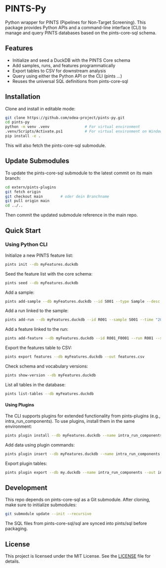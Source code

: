 # PINTS-Py

Python wrapper for PINTS (Pipelines for Non-Target Screening).
This package provides Python APIs and a command-line interface (CLI) to manage and query PINTS databases based on the pints-core-sql schema.

## Features
- Initialize and seed a DuckDB with the PINTS Core schema
- Add samples, runs, and features programmatically
- Export tables to CSV for downstream analysis
- Query using either the Python API or the CLI (pints ...)
- Reuses the universal SQL definitions from pints-core-sql

## Installation
Clone and install in editable mode:
```bash
git clone https://github.com/odea-project/pints-py.git
cd pints-py
python -m venv .venv                # For virtual environment
.venv/Scripts/Activate.ps1          # For virtual environment on Windows PowerShell
pip install -e .
```

This will also fetch the pints-core-sql submodule.

## Update Submodules
To update the pints-core-sql submodule to the latest commit on its main branch:
```bash
cd extern/pints-plugins
git fetch origin
git checkout main        # oder dein Branchname
git pull origin main
cd ../..
```
Then commit the updated submodule reference in the main repo.

## Quick Start
### Using Python CLI
Initialize a new PINTS feature list:
```bash
pints init --db myFeatures.duckdb
```

Seed the feature list with the core schema:
```bash
pints seed --db myFeatures.duckdb
``` 

Add a sample:
```bash
pints add-sample --db myFeatures.duckdb --id S001 --type Sample --desc "River water"
```

Add a run linked to the sample:
```bash
pints add-run --db myFeatures.duckdb --id R001 --sample S001 --time "2025-09-12 09:00:00" --instrument QTOF-XYZ --method POS_5min --batch B01
```

Add a feature linked to the run:
```bash
pints add-feature --db myFeatures.duckdb --id R001_F0001 --run R001 --sample S001 --mz 301.123456 --rt 312.4 --area 154321.2
```

Export the features table to CSV:
```bash
pints export features --db myFeatures.duckdb --out features.csv
```

Check schema and vocabulary versions:
```bash
pints show-version --db myFeatures.duckdb
```

List all tables in the database:
```bash
pints list-tables --db myFeatures.duckdb
```

#### Using Plugins
The CLI supports plugins for extended functionality from pints-plugins (e.g., intra_run_components).
To use plugins, install them in the same environment:
```bash
pints plugin install --db myFeatures.duckdb --name intra_run_components
```

Add data using plugin commands:
```bash
pints plugin insert --db myFeatures.duckdb --name intra_run_components --rows "R001,R001_F0001,C001" "R001,R001_F0002,C001" --materialize
``` 

Export plugin tables:
```bash
pints plugin export --db my.duckdb --name intra_run_components --out intra.csv
```

## Development
This repo depends on pints-core-sql as a Git submodule.
After cloning, make sure to initialize submodules:
```bash
git submodule update --init --recursive
```

The SQL files from pints-core-sql/sql are synced into pints/sql before packaging.

## License
This project is licensed under the MIT License. See the [LICENSE](LICENSE) file for details.
